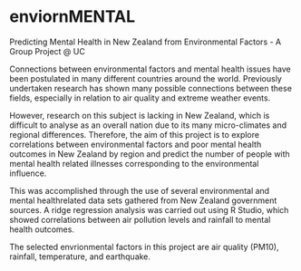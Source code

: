 # enviornMENTAL
Predicting Mental Health in New Zealand from Environmental Factors - A Group Project @ UC


Connections between environmental factors and mental health issues have been postulated in many different countries around the world. Previously undertaken
research has shown many possible connections between these fields, especially in relation to air quality and extreme weather events.

However, research on this subject is lacking in New Zealand, which is difficult to analyse as an overall nation due to its many micro-climates and regional differences.
Therefore, the aim of this project is to explore correlations between environmental factors and poor mental health outcomes in New Zealand by region and predict the number 
of people with mental health related illnesses corresponding to the environmental influence. 

This was accomplished through the use of several environmental and mental healthrelated data sets gathered from New Zealand government sources. 
A ridge regression analysis was carried out using R Studio, which showed correlations between air pollution levels and rainfall to mental health outcomes.

The selected envrionmental factors in this project are air quality (PM10), rainfall, temperature, and earthquake.
